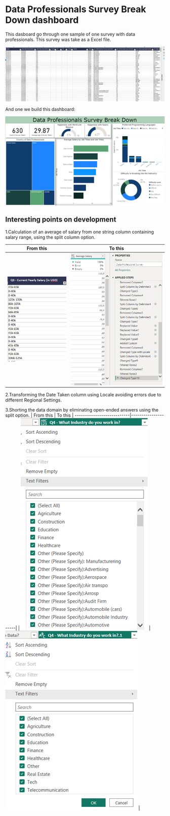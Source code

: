 # Data Professionals Survey Break Down dashboard

This dasboard go through one sample of one survey with data professionals.
This survey was take as a Excel file.

![alt text](image.png)

And one we build this dashboard:

![alt text](image-1.png)

## Interesting points on development
 1.Calculation of an average of salary from one string column containing salary range, using the split column option. 

 | From this                | To this             |
 ---------------------------|---------------------|
 | ![alt text](image-2.png) | ![altt](image-3.png)|
 
 2.Transforming the Date Taken column using Locale avoiding errors due to different Regional Settings.
 
 3.Shorting the data domain by eliminating open-ended answers using the split option.
  | From this               | To this             |
 ---------------------------|---------------------|
 | ![alt text](image-4.png) |![altt](image-5.png) |